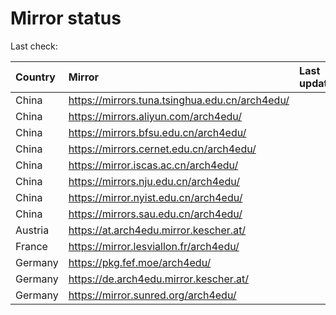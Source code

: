 <script src="./time.js"></script>
# Mirror status
Last check: <script type="text/javascript">localize(1713371058.0520277);</script>

|Country|Mirror|Last update|
|:------|:-----|:----------|
|China|https://mirrors.tuna.tsinghua.edu.cn/arch4edu/|<script type="text/javascript">localize(1713335739);</script>|
|China|https://mirrors.aliyun.com/arch4edu/|<script type="text/javascript">localize(1713335739);</script>|
|China|https://mirrors.bfsu.edu.cn/arch4edu/|<script type="text/javascript">localize(1713335739);</script>|
|China|https://mirrors.cernet.edu.cn/arch4edu/|<script type="text/javascript">localize(1713335739);</script>|
|China|https://mirror.iscas.ac.cn/arch4edu/|<script type="text/javascript">localize(1713335739);</script>|
|China|https://mirrors.nju.edu.cn/arch4edu/|<script type="text/javascript">localize(1713292038);</script>|
|China|https://mirror.nyist.edu.cn/arch4edu/|<script type="text/javascript">localize(1713335739);</script>|
|China|https://mirrors.sau.edu.cn/arch4edu/|<script type="text/javascript">localize(1713335739);</script>|
|Austria|https://at.arch4edu.mirror.kescher.at/|<script type="text/javascript">localize(1713335739);</script>|
|France|https://mirror.lesviallon.fr/arch4edu/|<script type="text/javascript">localize(1713335739);</script>|
|Germany|https://pkg.fef.moe/arch4edu/|<script type="text/javascript">localize(1713335739);</script>|
|Germany|https://de.arch4edu.mirror.kescher.at/|<script type="text/javascript">localize(1713335739);</script>|
|Germany|https://mirror.sunred.org/arch4edu/|<script type="text/javascript">localize(1713335739);</script>|

<script src="./tablefilter/tablefilter.js"></script>
<script src="./table.js"></script>